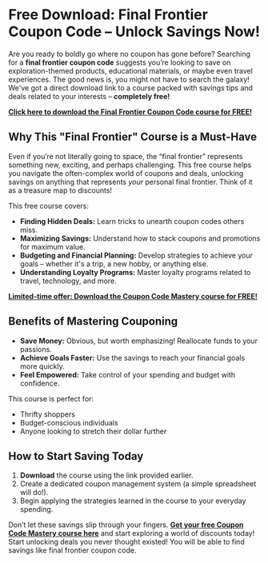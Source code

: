 # Free Download: Final Frontier Coupon Code – Unlock Savings Now!

Are you ready to boldly go where no coupon has gone before? Searching for a **final frontier coupon code** suggests you’re looking to save on exploration-themed products, educational materials, or maybe even travel experiences. The good news is, you might not have to search the galaxy! We've got a direct download link to a course packed with savings tips and deals related to your interests – **completely free!**

[**Click here to download the Final Frontier Coupon Code course for FREE!**](https://udemywork.com/final-frontier-coupon-code)

## Why This "Final Frontier" Course is a Must-Have

Even if you’re not literally going to space, the “final frontier” represents something new, exciting, and perhaps challenging. This free course helps you navigate the often-complex world of coupons and deals, unlocking savings on anything that represents *your* personal final frontier. Think of it as a treasure map to discounts!

This free course covers:
*   **Finding Hidden Deals:** Learn tricks to unearth coupon codes others miss.
*   **Maximizing Savings:** Understand how to stack coupons and promotions for maximum value.
*   **Budgeting and Financial Planning:** Develop strategies to achieve your goals – whether it's a trip, a new hobby, or anything else.
*   **Understanding Loyalty Programs:** Master loyalty programs related to travel, technology, and more.

[**Limited-time offer: Download the Coupon Code Mastery course for FREE!**](https://udemywork.com/final-frontier-coupon-code)

## Benefits of Mastering Couponing

*   **Save Money:** Obvious, but worth emphasizing! Reallocate funds to your passions.
*   **Achieve Goals Faster:** Use the savings to reach your financial goals more quickly.
*   **Feel Empowered:** Take control of your spending and budget with confidence.

This course is perfect for:
*   Thrifty shoppers
*   Budget-conscious individuals
*   Anyone looking to stretch their dollar further

## How to Start Saving Today

1.  **Download** the course using the link provided earlier.
2.  Create a dedicated coupon management system (a simple spreadsheet will do!).
3.  Begin applying the strategies learned in the course to your everyday spending.

Don’t let these savings slip through your fingers. **[Get your free Coupon Code Mastery course here](https://udemywork.com/final-frontier-coupon-code)** and start exploring a world of discounts today! Start unlocking deals you never thought existed! You will be able to find savings like final frontier coupon code.
